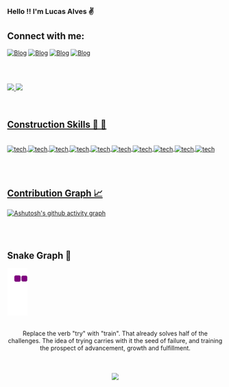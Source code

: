 ### Hello !!  I'm Lucas Alves  ✌️

## Connect with me: 

[![Blog](https://img.shields.io/badge/Gmail-D14836?style=for-the-badge&logo=gmail&logoColor=white)](mailto:lucasfasilva27@gmail.com)
[![Blog](https://img.shields.io/badge/Telegram-2CA5E0?style=for-the-badge&logo=telegram&logoColor=white)](https://t.me/Dev_LukasAlves)
[![Blog](https://img.shields.io/badge/Discord-7289DA?style=for-the-badge&logo=discord&logoColor=white)](https://discord.gg/eTmdg8nc)
[![Blog](https://img.shields.io/badge/-LinkedIn-%230077B5?style=for-the-badge&logo=linkedin&logoColor=white)](https://www.linkedin.com/in/lucas-alves-107ab120a)


## 
<br/>
<br/>


<div>
  <a href="https://www.linkedin.com/in/lucas-alves-107ab120a">
  <img height="180em" src="https://github-readme-stats.vercel.app/api?username=LukasAlves2711&show_icons=true&theme=dracula&include_all_commits=true&count_private=true"/>
  <img height="180em" src="https://github-readme-stats.vercel.app/api/top-langs/?username=LukasAlves2711&layout=compact&langs_count=16&theme=dracula"/>
</div>

<br/>
<br/>
  
## Construction Skills 🚀 🚧

<div style="display: inline_block"> <br/>
     <img align="center"  alt="tech" src="https://img.shields.io/badge/HTML5-E34F26?style=for-the-badge&logo=html5&logoColor=white" />  
     <img align="center"  alt="tech" src="https://img.shields.io/badge/CSS3-1572B6?style=for-the-badge&logo=css3&logoColor=white" />  
     <img align="center"  alt="tech" src="https://img.shields.io/badge/JavaScript-323330?style=for-the-badge&logo=javascript&logoColor=F7DF1E" />
     <img align="center"  alt="tech" src="https://img.shields.io/badge/Java-ED8B00?style=for-the-badge&logo=java&logoColor=white" /> 
     <img align="center"  alt="tech" src="https://img.shields.io/badge/Python-14354C?style=for-the-badge&logo=python&logoColor=white" /> 
     <img align="center"  alt="tech" src="https://img.shields.io/badge/PHP-777BB4?style=for-the-badge&logo=php&logoColor=white" /> 
     <img align="center"  alt="tech" src="https://img.shields.io/badge/Node.js-43853D?style=for-the-badge&logo=node.js&logoColor=white" /> 
     <img align="center"  alt="tech" src="https://img.shields.io/badge/React-20232A?style=for-the-badge&logo=react&logoColor=61DAFB" /> 
     <img align="center"  alt="tech" src="https://img.shields.io/badge/Spring-6DB33F?style=for-the-badge&logo=spring&logoColor=white" /> 
     <img align="center"  alt="tech" src="https://img.shields.io/badge/Laravel-FF2D20?style=for-the-badge&logo=laravel&logoColor=white" />  
</div> <br/>

<br/>
<br/>
  
## Contribution Graph 📈 
  
  
 [![Ashutosh's github activity graph](https://activity-graph.herokuapp.com/graph?username=LukasAlves2711&theme=dracula)](https://github.com/LukasAlves2711/github-readme-activity-graph)
  
<br/>
<br/>
  
  
  ## Snake Graph 🐍
  
  
  ![snake gif](https://github.com/LukasAlves2711/LukasAlves2711/blob/output/github-contribution-grid-snake.gif)

  
 ##
  
  
<p align="center">
     Replace the verb "try" with "train". That already solves half of the challenges.
The idea of trying carries with it the seed of failure, and training the prospect of advancement, growth and fulfillment.
</p>
  

                                                                                                                  
<h1 align="center">
   <img src="https://user-images.githubusercontent.com/79018137/150166341-aaee1ebe-eb49-46d8-8ebd-df12871f240d.gif"/>
</h1>                                                                                                                  
                                                                                                                  
